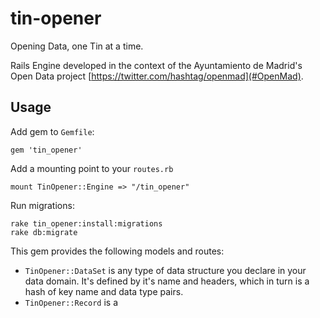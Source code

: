 # tin-opener

Opening Data, one Tin at a time.

Rails Engine developed in the context of the Ayuntamiento de Madrid's Open Data project [https://twitter.com/hashtag/openmad](#OpenMad).

## Usage

Add gem to `Gemfile`:

    gem 'tin_opener'

Add a mounting point to your `routes.rb`

    mount TinOpener::Engine => "/tin_opener"

Run migrations:

    rake tin_opener:install:migrations
    rake db:migrate

This gem provides the following models and routes:

* `TinOpener::DataSet` is any type of data structure you declare in your data domain. It's defined by it's name and headers, which in turn is a hash of key name and data type pairs.
* `TinOpener::Record` is a
